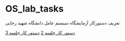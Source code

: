 # OS_lab_tasks
تعریف دستورکار آزمایشگاه سیستم عامل دانشگاه شهید رجایی

[دستور کار جلسه 2](session2.md)
[دستور کار جلسه 3](session3.md)
